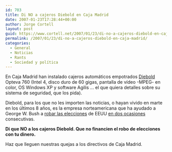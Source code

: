 ```yaml
---
id: 703
title: Di NO a cajeros Diebold en Caja Madrid
date: 2007-01-23T17:28:44+00:00
author: Jorge Cortell
layout: post
guid: https://www.cortell.net/2007/01/23/di-no-a-cajeros-diebold-en-caja-madrid/
permalink: /2007/01/23/di-no-a-cajeros-diebold-en-caja-madrid/
categories:
  - General
  - Noticias
  - Rants
  - Sociedad y polí­tica
---
```

En Caja Madrid han instalado cajeros automáticos empotrados <a target="_blank" title="Diebold.com" href="https://www.diebold.com">Diebold</a> Opteva 760 (Intel 4, disco duro de 60 gigas, pantalla de ví­deo -MPEG- en color, OS Windows XP y software Agilis ... el que quiera detalles sobre su sistema de seguridad, que los pida).
  
Diebold, para los que no les importen las noticias, o hayan vivido en marte en los últimos 8 años, es la empresa norteamericana que ha ayudado a George W. Bush a <a target="_blank" title="Bush roba elecciones" href="https://www.whatreallyhappened.com/archives/cat_vote_fraud.html">robar las elecciones</a> de EEUU <a target="_blank" title="roba dos veces" href="https://www.gregpalast.com/detail.cfm?artid=122&row=1">en dos ocasiones</a> consecutivas.

**Di que NO a los cajeros Diebold. Que no financien el robo de elecciones con tu dinero.**

Haz que lleguen nuestras quejas a los directivos de Caja Madrid.